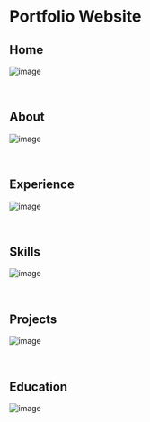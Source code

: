 # Portfolio Website 

## Home

![image](https://github.com/user-attachments/assets/8b8f78d7-70fd-4e0f-8ddc-d1a43a0fe85e)

<br>

## About

![image](https://github.com/user-attachments/assets/dc4ff44c-6bd7-477d-a53d-820f7c3ebe27)

<br>

## Experience

![image](https://github.com/user-attachments/assets/892a728d-893d-4cb9-a779-dee82a7b3e6c)

<br>

## Skills

![image](https://github.com/user-attachments/assets/ef7e15ed-63c4-44f3-949d-b23758d4d31b)

<br>

## Projects

![image](https://github.com/user-attachments/assets/c409d4d4-055c-4fb7-a311-5f40cb9d0a27)

<br>

## Education

![image](https://github.com/user-attachments/assets/0c39803a-7ac7-40a8-b48a-886ee8fa6735)

